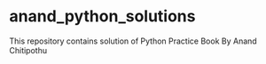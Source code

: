 # anand_python_solutions
This repository contains solution of Python Practice Book By  Anand Chitipothu 
